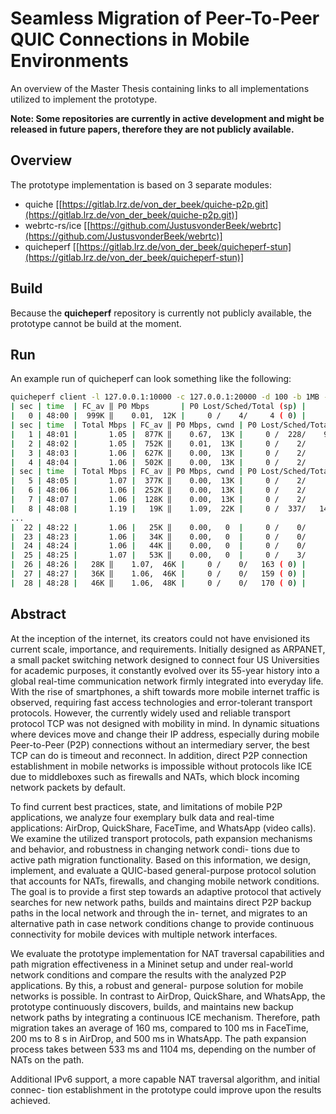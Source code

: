 # Seamless Migration of Peer-To-Peer QUIC Connections in Mobile Environments
An overview of the Master Thesis containing links to all implementations utilized to implement the prototype. 

**Note: Some repositories are currently in active development and might be released in future papers, therefore they are not publicly available.**

## Overview
The prototype implementation is based on 3 separate modules:

- quiche [[https://gitlab.lrz.de/von_der_beek/quiche-p2p.git](https://gitlab.lrz.de/von_der_beek/quiche-p2p.git)]
- webrtc-rs/ice [[https://github.com/JustusvonderBeek/webrtc](https://github.com/JustusvonderBeek/webrtc)]
- quicheperf [[https://gitlab.lrz.de/von_der_beek/quicheperf-stun](https://gitlab.lrz.de/von_der_beek/quicheperf-stun)]

## Build
Because the **quicheperf** repository is currently not publicly available, the prototype cannot be build at the moment.

## Run
An example run of quicheperf can look something like the following:

```bash
quicheperf client -l 127.0.0.1:10000 -c 127.0.0.1:20000 -d 100 -b 1MB --stun-urls stun.l.google.com:19302
| sec | time  | FC_av ‖ P0 Mbps       | P0 Lost/Sched/Total (sp) |
|   0 | 48:00 |  999K ‖    0.01,  12K |     0 /    4/     4 ( 0) |
| sec | time  | Total Mbps | FC_av ‖ P0 Mbps, cwnd | P0 Lost/Sched/Total (sp) ‖ P1 Mbps, cwnd | P1 Lost/Sched/Total (sp) |
|   1 | 48:01 |       1.05 |  877K ‖    0.67,  13K |     0 /  228/    92 ( 0) ‖    0.38,  10K |     0 /  127/    61 ( 0) |
|   2 | 48:02 |       1.05 |  752K ‖    0.01,  13K |     0 /    2/     2 ( 0) ‖    1.04,  10K |     0 /  342/   150 ( 0) |
|   3 | 48:03 |       1.06 |  627K ‖    0.00,  13K |     0 /    2/     2 ( 0) ‖    1.06,  10K |     0 /  352/   162 ( 0) |
|   4 | 48:04 |       1.06 |  502K ‖    0.00,  13K |     0 /    2/     2 ( 0) ‖    1.06,  10K |     0 /  341/   142 ( 0) |
| sec | time  | Total Mbps | FC_av ‖ P0 Mbps, cwnd | P0 Lost/Sched/Total (sp) ‖ P1 Mbps, cwnd | P1 Lost/Sched/Total (sp) ‖ P2 Mbps, cwnd | P2 Lost/Sched/Total (sp) |
|   5 | 48:05 |       1.07 |  377K ‖    0.00,  13K |     0 /    2/     2 ( 0) ‖    1.06,  10K |     0 /  361/   166 ( 0) ‖    0.01,  12K |     0 /    2/     2 ( 0) |
|   6 | 48:06 |       1.06 |  252K ‖    0.00,  13K |     0 /    2/     2 ( 0) ‖    1.05,  10K |     0 /  333/   137 ( 0) ‖    0.01,  12K |     0 /    2/     2 ( 0) |
|   7 | 48:07 |       1.06 |  128K ‖    0.00,  13K |     0 /    2/     2 ( 0) ‖    1.06,   5K |     0 /  367/   182 ( 0) ‖    0.00,  13K |     0 /    2/     2 ( 0) |
|   8 | 48:08 |       1.19 |   19K ‖    1.09,  22K |     0 /  337/   149 ( 0) ‖    0.06,   0  |     0 /   20/    16 ( 0) ‖    0.03,  13K |     0 /    9/     6 ( 0) |
...
|  22 | 48:22 |       1.06 |   25K ‖    0.00,   0  |     0 /    0/     0 ( 0) ‖    1.06,  45K |     0 /    0/   155 ( 0) |
|  23 | 48:23 |       1.06 |   34K ‖    0.00,   0  |     0 /    0/     0 ( 0) ‖    1.06,  46K |     0 /    0/   155 ( 0) |
|  24 | 48:24 |       1.06 |   44K ‖    0.00,   0  |     0 /    0/     0 ( 0) ‖    1.06,  47K |     0 /    0/   167 ( 0) |
|  25 | 48:25 |       1.07 |   53K ‖    0.00,   0  |     0 /    3/     3 ( 0) ‖    1.07,  47K |     0 /    0/   181 ( 0) |
|  26 | 48:26 |   28K ‖    1.07,  46K |     0 /    0/   163 ( 0) |
|  27 | 48:27 |   36K ‖    1.06,  46K |     0 /    0/   159 ( 0) |
|  28 | 48:28 |   46K ‖    1.06,  48K |     0 /    0/   170 ( 0) |
```

## Abstract
At the inception of the internet, its creators could not have envisioned its current scale,
importance, and requirements. Initially designed as ARPANET, a small packet switching
network designed to connect four US Universities for academic purposes, it constantly
evolved over its 55-year history into a global real-time communication network firmly
integrated into everyday life. With the rise of smartphones, a shift towards more mobile
internet traffic is observed, requiring fast access technologies and error-tolerant transport
protocols. However, the currently widely used and reliable transport protocol TCP was
not designed with mobility in mind. In dynamic situations where devices move and
change their IP address, especially during mobile Peer-to-Peer (P2P) connections without
an intermediary server, the best TCP can do is timeout and reconnect. In addition, direct
P2P connection establishment in mobile networks is impossible without protocols like
ICE due to middleboxes such as firewalls and NATs, which block incoming network
packets by default.

To find current best practices, state, and limitations of mobile P2P applications, we
analyze four exemplary bulk data and real-time applications: AirDrop, QuickShare,
FaceTime, and WhatsApp (video calls). We examine the utilized transport protocols,
path expansion mechanisms and behavior, and robustness in changing network condi-
tions due to active path migration functionality. Based on this information, we design,
implement, and evaluate a QUIC-based general-purpose protocol solution that accounts
for NATs, firewalls, and changing mobile network conditions. The goal is to provide
a first step towards an adaptive protocol that actively searches for new network paths,
builds and maintains direct P2P backup paths in the local network and through the in-
ternet, and migrates to an alternative path in case network conditions change to provide
continuous connectivity for mobile devices with multiple network interfaces.

We evaluate the prototype implementation for NAT traversal capabilities and path
migration effectiveness in a Mininet setup and under real-world network conditions and
compare the results with the analyzed P2P applications. By this, a robust and general-
purpose solution for mobile networks is possible. In contrast to AirDrop, QuickShare,
and WhatsApp, the prototype continuously discovers, builds, and maintains new backup
network paths by integrating a continuous ICE mechanism. Therefore, path migration
takes an average of 160 ms, compared to 100 ms in FaceTime, 200 ms to 8 s in AirDrop,
and 500 ms in WhatsApp. The path expansion process takes between 533 ms and 1104 ms,
depending on the number of NATs on the path.

Additional IPv6 support, a more capable NAT traversal algorithm, and initial connec-
tion establishment in the prototype could improve upon the results achieved.